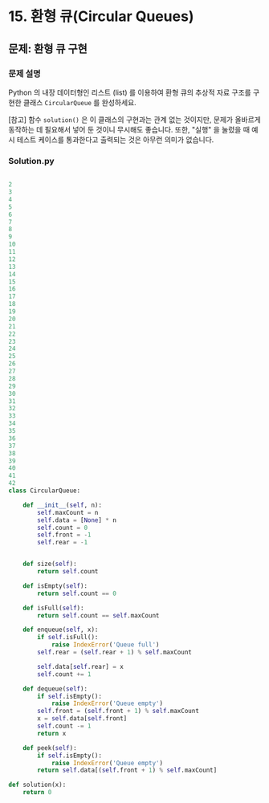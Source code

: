 # 15. 환형 큐(Circular Queues)
## 문제: 환형 큐 구현




### 문제 설명

Python 의 내장 데이터형인 리스트 (list) 를 이용하여 환형 큐의 추상적 자료 구조를 구현한 클래스 `CircularQueue` 를 완성하세요.

[참고] 함수 `solution()` 은 이 클래스의 구현과는 관계 없는 것이지만, 문제가 올바르게 동작하는 데 필요해서 넣어 둔 것이니 무시해도 좋습니다. 또한, "실행" 을 눌렀을 때 예시 테스트 케이스를 통과한다고 출력되는 것은 아무런 의미가 없습니다.

### Solution.py





```python

2
3
4
5
6
7
8
9
10
11
12
13
14
15
16
17
18
19
20
21
22
23
24
25
26
27
28
29
30
31
32
33
34
35
36
37
38
39
40
41
42
class CircularQueue:

    def __init__(self, n):
        self.maxCount = n
        self.data = [None] * n
        self.count = 0
        self.front = -1
        self.rear = -1


    def size(self):
        return self.count

    def isEmpty(self):
        return self.count == 0

    def isFull(self):
        return self.count == self.maxCount

    def enqueue(self, x):
        if self.isFull():
            raise IndexError('Queue full')
        self.rear = (self.rear + 1) % self.maxCount

        self.data[self.rear] = x
        self.count += 1

    def dequeue(self):
        if self.isEmpty():
            raise IndexError('Queue empty')
        self.front = (self.front + 1) % self.maxCount
        x = self.data[self.front]
        self.count -= 1
        return x

    def peek(self):
        if self.isEmpty():
            raise IndexError('Queue empty')
        return self.data[(self.front + 1) % self.maxCount]

def solution(x):
    return 0
```
